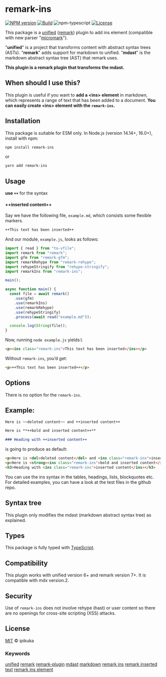 # remark-ins

[![NPM version][npm-image]][npm-url]
[![Build][github-build]][github-build-url]
![npm-typescript]
[![License][github-license]][github-license-url]

This package is a [unified][unified] ([remark][remark]) plugin to add ins element (compatible with new parser "[micromark][micromark]").

"**unified**" is a project that transforms content with abstract syntax trees (ASTs). "**remark**" adds support for markdown to unified. "**mdast**" is the markdown abstract syntax tree (AST) that remark uses.

**This plugin is a remark plugin that transforms the mdast.**

## When should I use this?

This plugin is useful if you want to **add a \<ins\> element** in markdown, which represents a range of text that has been added to a document. **You can easily create \<ins\> element with the `remark-ins`.**

## Installation

This package is suitable for ESM only. In Node.js (version 14.14+, 16.0+), install with npm:

```bash
npm install remark-ins
```

or

```bash
yarn add remark-ins
```

## Usage

**use `++`** for the syntax

#### ++inserted content++

Say we have the following file, `example.md`, which consists some flexible markers.

```markdown
++This text has been inserted++
```

And our module, `example.js`, looks as follows:

```javascript
import { read } from "to-vfile";
import remark from "remark";
import gfm from "remark-gfm";
import remarkRehype from "remark-rehype";
import rehypeStringify from "rehype-stringify";
import remarkIns from "remark-ins";

main();

async function main() {
  const file = await remark()
    .use(gfm)
    .use(remarkIns)
    .use(remarkRehype)
    .use(rehypeStringify)
    .process(await read("example.md"));

  console.log(String(file));
}
```

Now, running `node example.js` yields:\

```html
<p><ins class="remark-ins">This text has been inserted</ins></p>
```

Without `remark-ins`, you’d get:

```html
<p>++This text has been inserted++</p>
```

## Options

There is no option for the `remark-ins`.

## Example:

```markdown
Here is ~~deleted content~~ and ++inserted content++

Here is **++bold and inserted content++**

### Heading with ++inserted content++
```
is going to produce as default:

```html
<p>Here is <del>deleted content</del> and <ins class="remark-ins">inserted content</ins></p>
<p>Here is <strong><ins class="remark-ins">bold and inserted content</ins></strong></p>
<h3>Heading with <ins class="remark-ins">inserted content</ins></h3>
```

You can use the ins syntax in the tables, headings, lists, blockquotes etc. For detailed examples, you can have a look at the test files in the github repo.

## Syntax tree

This plugin only modifies the mdast (markdown abstract syntax tree) as explained.

## Types

This package is fully typed with [TypeScript][typeScript].

## Compatibility

This plugin works with unified version 6+ and remark version 7+. It is compatible with mdx version.2.

## Security

Use of `remark-ins` does not involve rehype (hast) or user content so there are no openings for cross-site scripting (XSS) attacks.

## License

[MIT][license] © ipikuka

### Keywords

[unified][unifiednpm] [remark][remarknpm] [remark-plugin][remarkpluginnpm] [mdast][mdastnpm] [markdown][markdownnpm] [remark ins][remarkInsnpm] [remark inserted text][remarkInsertedTextnpm] [remark ins element][remarkInsElementnpm]

[unified]: https://github.com/unifiedjs/unified
[unifiednpm]: https://www.npmjs.com/search?q=keywords:unified
[remark]: https://github.com/remarkjs/remark
[remarknpm]: https://www.npmjs.com/search?q=keywords:remark
[remarkpluginnpm]: https://www.npmjs.com/search?q=keywords:remark%20plugin
[mdast]: https://github.com/syntax-tree/mdast
[mdastnpm]: https://www.npmjs.com/search?q=keywords:mdast
[micromark]: https://github.com/micromark/micromark
[typescript]: https://www.typescriptlang.org/
[license]: https://github.com/ipikuka/remark-ins/blob/main/LICENSE
[markdownnpm]: https://www.npmjs.com/search?q=keywords:markdown
[remarkInsnpm]: https://www.npmjs.com/search?q=keywords:remark%20ins
[remarkInsertedTextnpm]: https://www.npmjs.com/search?q=keywords:remark%20inserted%20text
[remarkInsElementnpm]: https://www.npmjs.com/search?q=keywords:remark%20ins%20element
[npm-url]: https://www.npmjs.com/package/remark-ins
[npm-image]: https://img.shields.io/npm/v/remark-ins
[github-license]: https://img.shields.io/github/license/ipikuka/remark-ins
[github-license-url]: https://github.com/ipikuka/remark-ins/blob/master/LICENSE
[github-build]: https://github.com/ipikuka/remark-ins/actions/workflows/publish.yml/badge.svg
[github-build-url]: https://github.com/ipikuka/remark-ins/actions/workflows/publish.yml
[npm-typescript]: https://img.shields.io/npm/types/remark-ins
